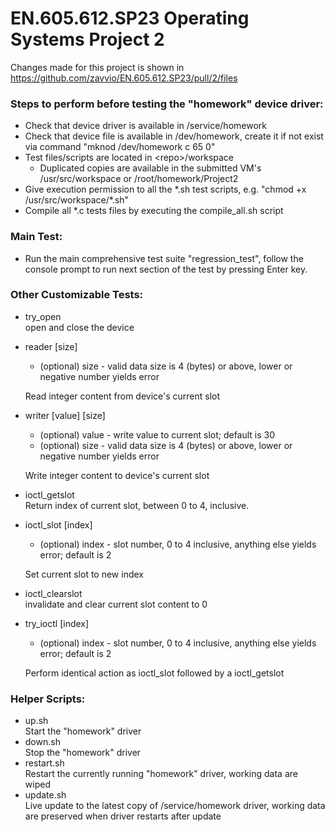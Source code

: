 # EN.605.612.SP23 Operating Systems Project 2 #
Changes made for this project is shown in  
https://github.com/zavvio/EN.605.612.SP23/pull/2/files

### Steps to perform before testing the "homework" device driver: ###
- Check that device driver is available in /service/homework
- Check that device file is available in /dev/homework, create it if not exist via command "mknod /dev/homework c 65 0"
- Test files/scripts are located in \<repo\>/workspace
  - Duplicated copies are available in the submitted VM's /usr/src/workspace or /root/homework/Project2
- Give execution permission to all the *.sh test scripts, e.g. "chmod +x /usr/src/workspace/\*.sh"
- Compile all \*.c tests files by executing the compile_all.sh script

### Main Test: ###
- Run the main comprehensive test suite "regression_test", follow the console prompt to run next section of the test by pressing Enter key.

### Other Customizable Tests: ###
- try_open  
open and close the device
- reader [size]
  - (optional) size - valid data size is 4 (bytes) or above, lower or negative number yields error

  Read integer content from device's current slot
- writer [value] [size]
  - (optional) value - write value to current slot; default is 30
  - (optional) size - valid data size is 4 (bytes) or above, lower or negative number yields error

  Write integer content to device's current slot
- ioctl_getslot  
Return index of current slot, between 0 to 4, inclusive.
- ioctl_slot [index]
  - (optional) index - slot number, 0 to 4 inclusive, anything else yields error; default is 2  

  Set current slot to new index
- ioctl_clearslot  
invalidate and clear current slot content to 0
- try_ioctl [index]
  - (optional) index - slot number, 0 to 4 inclusive, anything else yields error; default is 2  

  Perform identical action as ioctl_slot followed by a ioctl_getslot

### Helper Scripts: ###
- up.sh  
Start the "homework" driver
- down.sh  
Stop the "homework" driver
- restart.sh  
Restart the currently running "homework" driver, working data are wiped
- update.sh  
Live update to the latest copy of /service/homework driver, working data are preserved when driver restarts after update